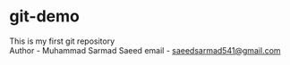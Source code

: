 # git-demo
This is my first git repository
<br>
Author - Muhammad Sarmad Saeed
email - saeedsarmad541@gmail.com

